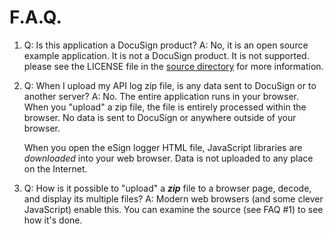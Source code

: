 # F.A.Q.

1. Q: Is this application a DocuSign product?
   A: No, it is an open source example application. It is not a DocuSign product. It is not supported.
   please see the LICENSE file in the [source directory](https://github.com/docusign/docusign.github.io/tree/master/apiLogger) for more information.

2. Q: When I upload my API log zip file, is any data sent to DocuSign or to another server?
   A: No. The entire application runs in your browser. When you "upload" a zip file, the file
   is entirely processed within the browser. No data is sent to DocuSign or anywhere outside of
   your browser. 

   When you open the eSign logger HTML file, JavaScript libraries are *downloaded* into your 
   web browser. Data is not uploaded to any place on the Internet.

3. Q: How is it possible to "upload" a ***zip*** file to a browser page, decode, and display its 
   multiple files?
   A: Modern web browsers (and some clever JavaScript) enable this. You can examine the source
   (see FAQ #1) to see how it's done.
   
    
